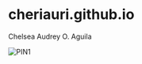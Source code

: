 # cheriauri.github.io
Chelsea Audrey O. Aguila

![PIN1](https://i.pinimg.com/564x/30/af/d0/30afd02d3637f862638cd9897342ae34.jpg)

